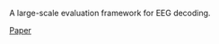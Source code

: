 A large-scale evaluation framework for EEG decoding.

[Paper](https://ieeexplore.ieee.org/abstract/document/8616181)
